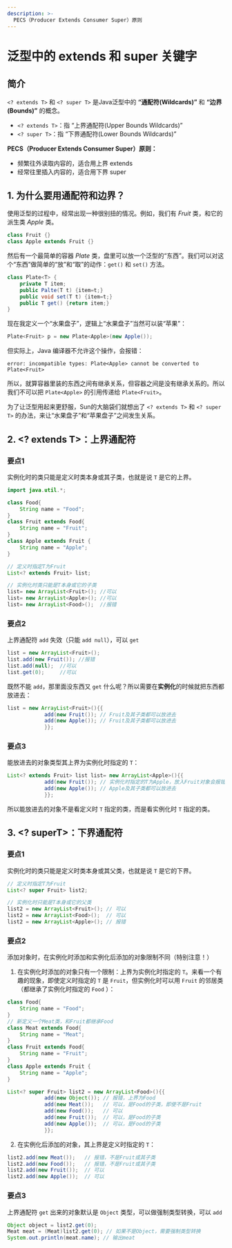 ```yaml
---
description: >-
  PECS（Producer Extends Consumer Super）原则
---
```


# 泛型中的 extends 和 super 关键字

## 简介

`<? extends T>` 和 `<? super T>` 是Java泛型中的 **“通配符(Wildcards)”** 和 **“边界(Bounds)”** 的概念。

* `<? extends T>`：指 “上界通配符(Upper Bounds Wildcards)”
* `<? super T>`：指 “下界通配符(Lower Bounds Wildcards)”

**PECS（Producer Extends Consumer Super）原则：**
* 频繁往外读取内容的，适合用上界 extends
* 经常往里插入内容的，适合用下界 super


## 1. 为什么要用通配符和边界？

使用泛型的过程中，经常出现一种很别扭的情况。例如，我们有 _Fruit_ 类，和它的派生类 _Apple_ 类。

```java
class Fruit {}
class Apple extends Fruit {}
```

然后有一个最简单的容器 _Plate_ 类，盘里可以放一个泛型的“东西”。我们可以对这个“东西”做简单的“放”和“取”的动作：`get()` 和 `set()` 方法。

```java
class Plate<T> {
    private T item;
    public Palte(T t) {item=t;}
    public void set(T t) {item=t;}
    public T get() {return item;}
}
```

现在我定义一个“水果盘子”，逻辑上“水果盘子”当然可以装“苹果”：

```java
Plate<Fruit> p = new Plate<Apple>(new Apple());
```

但实际上，Java 编译器不允许这个操作，会报错：

```
error: incompatible types: Plate<Apple> cannot be converted to Plate<Fruit>
```

所以，就算容器里装的东西之间有继承关系，但容器之间是没有继承关系的。所以我们不可以把 `Plate<Apple>` 的引用传递给 `Plate<Fruit>`。

为了让泛型用起来更舒服，Sun的大脑袋们就想出了 `<? extends T>` 和 `<? super T>` 的办法，来让“水果盘子”和“苹果盘子”之间发生关系。

## 2. <? extends T>：上界通配符


### 要点1

实例化时的类只能是定义时类本身或其子类，也就是说 `T` 是它的上界。

```java
import java.util.*;

class Food{
	String name = "Food";
}
class Fruit extends Food{
	String name = "Fruit";
}
class Apple extends Fruit {
	String name = "Apple";
}

// 定义时指定T为Fruit
List<? extends Fruit> list;

// 实例化时类只能是T本身或它的子类
list= new ArrayList<Fruit>(); //可以
list= new ArrayList<Apple>(); //可以
list= new ArrayList<Food>();  //报错
```

### 要点2
上界通配符 `add` 失效（只能 `add null`），可以 `get`

```java
list = new ArrayList<Fruit>();
list.add(new Fruit()); //报错
list.add(null);  //可以
list.get(0);     //可以
```

既然不能 `add`，那里面没东西又 `get` 什么呢？所以需要在**实例化**的时候就把东西都放进去：

```java
list = new ArrayList<Fruit>(){{
	    	add(new Fruit()); // Fruit及其子类都可以放进去
	    	add(new Apple()); // Fruit及其子类都可以放进去
	    	}};
```

### 要点3
能放进去的对象类型其上界为实例化时指定的 `T`：

```java
List<? extends Fruit> list list= new ArrayList<Apple>(){{
	    	add(new Fruit()); // 实例化时指定的T为Apple，放入Fruit对象会报错
	    	add(new Apple()); // Apple及其子类都可以放进去
	    	}};
```

所以能放进去的对象不是看定义时 `T` 指定的类，而是看实例化时 `T` 指定的类。


## 3. <? superT>：下界通配符

### 要点1

实例化时的类只能是定义时类本身或其父类，也就是说 `T` 是它的下界。

```java
// 定义时指定T为Fruit
List<? super Fruit> list2;

// 实例化时只能是T本身或它的父类
list2 = new ArrayList<Fruit>(); // 可以
list2 = new ArrayList<Food>();  // 可以
list2 = new ArrayList<Apple>(); // 报错
```

### 要点2

添加对象时，在实例化时添加和实例化后添加的对象限制不同（特别注意！）

1. 在实例化时添加的对象只有一个限制：上界为实例化时指定的 `T`。来看一个有趣的现象，即使定义时指定的 `T` 是 `Fruit`，但实例化时可以用 `Fruit` 的邻居类（都继承了实例化时指定的 `Food` ）：

```java
class Food{
	String name = "Food";
}
// 新定义一个Meat类，和Fruit都继承Food
class Meat extends Food{
	String name = "Meat";
}
class Fruit extends Food{
	String name = "Fruit";
}
class Apple extends Fruit {
	String name = "Apple";
}

List<? super Fruit> list2 = new ArrayList<Food>(){{
	    	add(new Object()); // 报错，上界为Food
	    	add(new Meat());   // 可以，是Food的子类，即使不是Fruit
	    	add(new Food());   // 可以
	    	add(new Fruit());  // 可以，是Food的子类
	    	add(new Apple());  // 可以，是Food的子类
	    	}};
```

2. 在实例化后添加的对象，其上界是定义时指定的 `T`：

```java
list2.add(new Meat());   // 报错，不是Fruit或其子类
list2.add(new Food());   // 报错，不是Fruit或其子类
list2.add(new Fruit());  // 可以
list2.add(new Apple());  // 可以
```

### 要点3

上界通配符 `get` 出来的对象默认是 `Object` 类型，可以做强制类型转换，可以 `add`

```java
Object object = list2.get(0);
Meat meat = (Meat)list2.get(0); // 如果不是Object，需要强制类型转换
System.out.println(meat.name); // 输出meat
```
